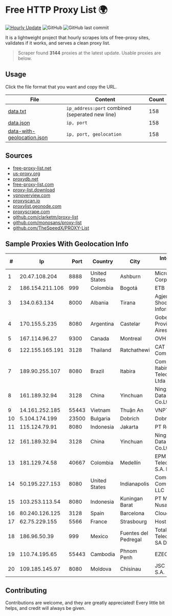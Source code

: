 
# Free HTTP Proxy List 🌍

[![Hourly Update](https://github.com/mertguvencli/http-proxy-list/actions/workflows/main.yml/badge.svg?branch=main)](https://github.com/mertguvencli/http-proxy-list/actions/workflows/main.yml)
![GitHub](https://img.shields.io/github/license/mertguvencli/http-proxy-list)
![GitHub last commit](https://img.shields.io/github/last-commit/mertguvencli/http-proxy-list)

It is a lightweight project that hourly scrapes lots of free-proxy sites, validates if it works, and serves a clean proxy list.


> Scraper found **3144** proxies at the latest update. Usable proxies are below.

## Usage

Click the file format that you want and copy the URL.


|File|Content|Count|
|----|-------|-----|
|[data.txt](https://raw.githubusercontent.com/mertguvencli/http-proxy-list/main/proxy-list/data.txt)|`ip_address:port` combined (seperated new line)|158|
|[data.json](https://raw.githubusercontent.com/mertguvencli/http-proxy-list/main/proxy-list/data.json)|`ip, port`|158|
|[data-with-geolocation.json](https://raw.githubusercontent.com/mertguvencli/http-proxy-list/main/proxy-list/data-with-geolocation.json)|`ip, port, geolocation`|158|

## Sources

* [free-proxy-list.net](https://free-proxy-list.net)
* [us-proxy.org](https://www.us-proxy.org)
* [proxydb.net](http://proxydb.net)
* [free-proxy-list.com](https://free-proxy-list.com/?page=&port=&type%5B%5D=http&type%5B%5D=https&up_time=0&search=Search)
* [proxy-list.download](https://www.proxy-list.download/HTTP)
* [vpnoverview.com](https://vpnoverview.com/privacy/anonymous-browsing/free-proxy-servers)
* [proxyscan.io](https://www.proxyscan.io)
* [proxylist.geonode.com](https://proxylist.geonode.com/api/proxy-list?limit=300&page=1&sort_by=lastChecked&sort_type=desc&protocols=http,https)
* [proxyscrape.com](https://api.proxyscrape.com/v2/?request=displayproxies&protocol=http&timeout=10000&country=all&ssl=all&anonymity=all)
* [github.com/clarketm/proxy-list](https://raw.githubusercontent.com/clarketm/proxy-list/master/proxy-list-raw.txt)
* [github.com/monosans/proxy-list](https://raw.githubusercontent.com/monosans/proxy-list/main/proxies/http.txt)
* [github.com/TheSpeedX/PROXY-List](https://raw.githubusercontent.com/TheSpeedX/PROXY-List/master/http.txt)


## Sample Proxies With Geolocation Info

|#|Ip|Port|Country|City|Internet Service Provider|
|-|--|----|-------|----|-------------------------|
|1|20.47.108.204|8888|United States|Ashburn|Microsoft Corporation|
|2|186.154.211.106|999|Colombia|Bogotá|ETB - Colombia|
|3|134.0.63.134|8000|Albania|Tirana|Agjencia Kombetare Shoqerise se Informacionit|
|4|170.155.5.235|8080|Argentina|Castelar|Gobernacion de la Provincia de Buenos Aires|
|5|167.114.96.27|9300|Canada|Montreal|OVH SAS|
|6|122.155.165.191|3128|Thailand|Ratchathewi|CAT Telecom Public Company Limited|
|7|189.90.255.107|8080|Brazil|Itabira|Companhia Itabirana TelecomunicaÔÔes Ltda|
|8|161.189.32.94|3128|China|Yinchuan|Ningxia West Cloud Data Technology Co.Ltd.|
|9|14.161.252.185|55443|Vietnam|Thuận An|VNPT|
|10|5.104.174.199|23500|Bulgaria|Dobrich|DobrudjaCable Ltd.|
|11|115.124.79.91|8080|Indonesia|Jakarta|PT Remala Abadi|
|12|161.189.32.94|3128|China|Yinchuan|Ningxia West Cloud Data Technology Co.Ltd.|
|13|181.129.74.58|40667|Colombia|Medellín|EPM Telecomunicaciones S.A. E.S.P.|
|14|50.195.227.153|8080|United States|Indianapolis|Comcast Cable Communications, LLC|
|15|103.253.113.54|8080|Indonesia|Kuningan Barat|PT Media Andalan Nusa|
|16|80.240.126.125|3128|Spain|Barcelona|Cloudi Nextgen SL|
|17|62.75.229.155|5566|France|Strasbourg|Host Europe GmbH|
|18|186.96.50.39|999|Mexico|Fuentes del Pedregal|Total Play Telecomunicaciones SA De CV|
|19|110.74.195.65|55443|Cambodia|Phnom Penh|EZECOM limited|
|20|109.185.145.97|8080|Moldova|Chisinau|JSC "Moldtelecom" S.A.|



## Contributing

Contributions are welcome, and they are greatly appreciated! Every
little bit helps, and credit will always be given.

